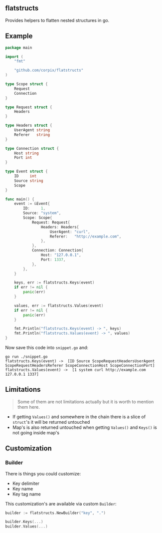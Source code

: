 flatstructs
-----------

Provides helpers to flatten nested structures in go.

## Example

``` go
package main

import (
	"fmt"

	"github.com/corpix/flatstructs"
)

type Scope struct {
	Request
	Connection
}

type Request struct {
	Headers
}

type Headers struct {
	UserAgent string
	Referer   string
}

type Connection struct {
	Host string
	Port int
}

type Event struct {
	ID     int
	Source string
	Scope
}

func main() {
	event := &Event{
		ID:     1,
		Source: "system",
		Scope: Scope{
			Request: Request{
				Headers: Headers{
					UserAgent: "curl",
					Referer:   "http://example.com",
				},
			},
			Connection: Connection{
				Host: "127.0.0.1",
				Port: 1337,
			},
		},
	}

	keys, err := flatstructs.Keys(event)
	if err != nil {
		panic(err)
	}

	values, err := flatstructs.Values(event)
	if err != nil {
		panic(err)
	}

	fmt.Println("flatstructs.Keys(event) -> ", keys)
	fmt.Println("flatstructs.Values(event) -> ", values)
}
```

Now save this code into `snippet.go` and:

``` shell
go run ./snippet.go
flatstructs.Keys(event) ->  [ID Source ScopeRequestHeadersUserAgent ScopeRequestHeadersReferer ScopeConnectionHost ScopeConnectionPort]
flatstructs.Values(event) ->  [1 system curl http://example.com 127.0.0.1 1337]
```

## Limitations

> Some of them are not limitations actually but it is worth to mention them here.

* If getting `Values()` and somewhere in the chain there is a slice of `struct`'s it will be returned untouched
* Map's is also returned untouched when getting `Values()` and `Keys()` is not going inside map's

## Customization

### Builder

There is things you could customize:

* Key delimiter
* Key name
* Key tag name

This customization's are available via custom `Builder`:

``` go
builder := flatstructs.NewBuilder("key", ".")

builder.Keys(...)
builder.Values(...)
```
